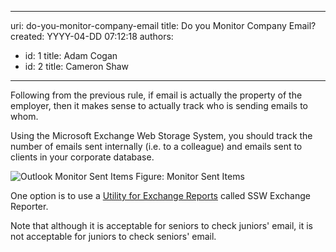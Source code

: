 

---
uri: do-you-monitor-company-email
title: Do you Monitor Company Email?
created: YYYY-04-DD 07:12:18
authors:
  - id: 1
    title: Adam Cogan
  - id: 2
    title: Cameron Shaw
---




<span class='intro'> Following from the previous rule, if email is actually the property of the employer, then it makes sense to actually track who is sending emails to whom. <br> </span>


  <p>Using the Microsoft Exchange Web Storage System, you should&#160;track the number of emails sent internally (i.e. to a colleague) and emails sent to clients in your&#160;corporate database.</p>
​<img class="ms-rteCustom-ImageArea" alt="Outlook Monitor Sent Items" src="/PublishingImages/OutlookMonitorSentItems.gif" /> <span class="ms-rteCustom-FigureNormal">Figure&#58; Monitor Sent Items</span>
<p>One option is to ​use a <a href="http&#58;//www.ssw.com.au/ssw/ExchangeReporter/">Utility for Exchange Reports</a> called SSW Exchange Reporter.</p>
<p>Note that although it is acceptable for seniors to check juniors' email, it is not acceptable for juniors to check seniors' email.</p>



